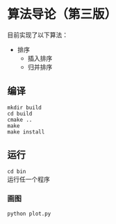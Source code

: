 # 算法导论（第三版）

目前实现了以下算法：
 - 排序
   - 插入排序
   - 归并排序

## 编译
``mkdir build``  
``cd build``  
``cmake ..``    
``make``  
``make install``  

## 运行
``cd bin``  
运行任一个程序

### 画图
``python plot.py``